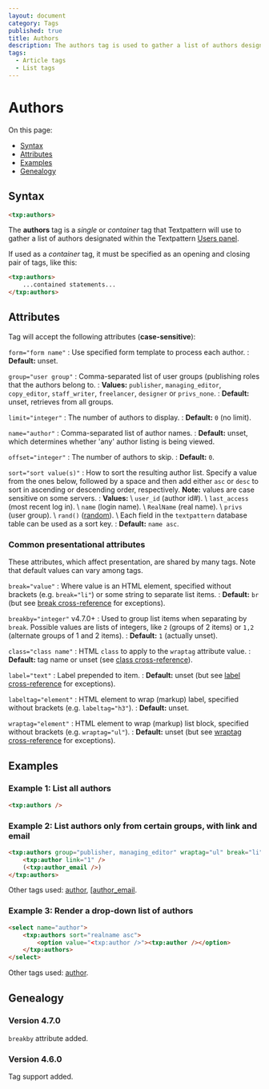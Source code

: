 ```yaml
---
layout: document
category: Tags
published: true
title: Authors
description: The authors tag is used to gather a list of authors designated within the Textpattern Users panel.
tags:
  - Article tags
  - List tags
---
```


# Authors

On this page:

* [Syntax](#syntax)
* [Attributes](#attributes)
* [Examples](#examples)
* [Genealogy](#genealogy)

## Syntax

~~~ html
<txp:authors>
~~~

The **authors** tag is a *single* or *container* tag that Textpattern will use to gather a list of authors designated within the Textpattern [Users panel](https://docs.textpattern.io/administration/users-panel).

If used as a *container* tag, it must be specified as an opening and closing pair of tags, like this:

~~~ html
<txp:authors>
    ...contained statements...
</txp:authors>
~~~

## Attributes

Tag will accept the following attributes (**case-sensitive**):

`form="form name"`
: Use specified form template to process each author.
: **Default:** unset.

`group="user group"`
: Comma-separated list of user groups (publishing roles that the authors belong to.
: **Values:** `publisher`, `managing_editor`, `copy_editor`, `staff_writer`, `freelancer`, `designer` or `privs_none`.
: **Default:** unset, retrieves from all groups.

`limit="integer"`
: The number of authors to display.
: **Default:** `0` (no limit).

`name="author"`
: Comma-separated list of author names.
: **Default:** unset, which determines whether 'any' author listing is being viewed.

`offset="integer"`
: The number of authors to skip.
: **Default:** `0`.

`sort="sort value(s)"`
: How to sort the resulting author list. Specify a value from the ones below, followed by a space and then add either `asc` or `desc` to sort in ascending or descending order, respectively. **Note:** values are case sensitive on some servers.
: **Values:** \\
`user_id` (author id#). \\
`last_access` (most recent log in). \\
`name` (login name). \\
`RealName` (real name). \\
`privs` (user group). \\
`rand()` ([random](https://dev.mysql.com/doc/refman/5.7/en/mathematical-functions.html#function_rand)). \\
Each field in the `textpattern` database table can be used as a sort key.
: **Default:** `name asc`.

### Common presentational attributes

These attributes, which affect presentation, are shared by many tags. Note that default values can vary among tags.

`break="value"`
: Where value is an HTML element, specified without brackets (e.g. `break="li"`) or some string to separate list items.
: **Default:** `br` (but see [break cross-reference](https://docs.textpattern.io/tags/tag-attributes-cross-reference#break) for exceptions).

`breakby="integer"` <span class="footnote warning">v4.7.0+</span>
: Used to group list items when separating by `break`. Possible values are lists of integers, like `2` (groups of 2 items) or `1,2` (alternate groups of 1 and 2 items).
: **Default:** `1` (actually unset).

`class="class name"`
: HTML `class` to apply to the `wraptag` attribute value.
: **Default:** tag name or unset (see [class cross-reference](https://docs.textpattern.io/tags/tag-attributes-cross-reference#class)).

`label="text"`
: Label prepended to item.
: **Default:** unset (but see [label cross-reference](https://docs.textpattern.io/tags/tag-attributes-cross-reference#label) for exceptions).

`labeltag="element"`
: HTML element to wrap (markup) label, specified without brackets (e.g. `labeltag="h3"`).
: **Default:** unset.

`wraptag="element"`
: HTML element to wrap (markup) list block, specified without brackets (e.g. `wraptag="ul"`).
: **Default:** unset (but see [wraptag cross-reference](https://docs.textpattern.io/tags/tag-attributes-cross-reference#wraptag) for exceptions).

## Examples

### Example 1: List all authors

~~~ html
<txp:authors />
~~~

### Example 2: List authors only from certain groups, with link and email

~~~ html
<txp:authors group="publisher, managing_editor" wraptag="ul" break="li">
    <txp:author link="1" />
    (<txp:author_email />)
</txp:authors>
~~~

Other tags used: [author](author), [[author_email](author_email).

### Example 3: Render a drop-down list of authors

~~~ html
<select name="author">
    <txp:authors sort="realname asc">
        <option value="<txp:author />"><txp:author /></option>
    </txp:authors>
</select>
~~~

Other tags used: [author](author).

## Genealogy

### Version 4.7.0

`breakby` attribute added.

### Version 4.6.0

Tag support added.
